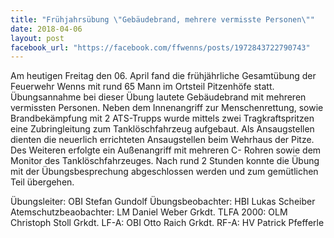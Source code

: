 ```yaml
---
title: "Frühjahrsübung \"Gebäudebrand, mehrere vermisste Personen\""
date: 2018-04-06
layout: post
facebook_url: "https://facebook.com/ffwenns/posts/1972843722790743"
---
```


Am heutigen Freitag den 06. April fand die frühjährliche Gesamtübung der Feuerwehr Wenns mit rund 65 Mann im Ortsteil Pitzenhöfe statt. Übungsannahme bei dieser Übung lautete Gebäudebrand mit mehreren vermissten Personen. Neben dem Innenangriff zur Menschenrettung, sowie Brandbekämpfung mit 2 ATS-Trupps wurde mittels zwei Tragkraftspritzen eine Zubringleitung zum Tanklöschfahrzeug aufgebaut. Als Ansaugstellen dienten die neuerlich errichteten Ansaugstellen beim Wehrhaus der Pitze. Des Weiteren erfolgte ein Außenangriff mit mehreren C- Rohren sowie dem Monitor des Tanklöschfahrzeuges.
Nach rund 2 Stunden konnte die Übung mit der Übungsbesprechung abgeschlossen werden und zum gemütlichen Teil übergehen.

Übungsleiter: OBI Stefan Gundolf
Übungsbeobachter: HBI Lukas Scheiber
Atemschutzbeaobachter: LM Daniel Weber
Grkdt. TLFA 2000: OLM Christoph Stoll
Grkdt. LF-A: OBI Otto Raich
Grkdt. RF-A: HV Patrick Pfefferle
